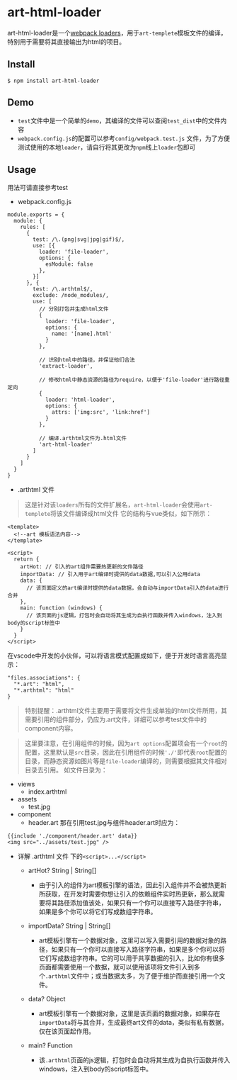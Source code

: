 # art-html-loader

art-html-loader是一个[webpack loaders](https://www.webpackjs.com/configuration/module/#rule-loaders)，用于``art-templete``模板文件的编译，特别用于需要将其直接输出为html的项目。

## Install
```
$ npm install art-html-loader
```

## Demo
- ``test``文件中是一个简单的``demo``，其编译的文件可以查阅``test_dist``中的文件内容
- ``webpack.config.js``的配置可以参考``config/webpack.test.js`` 文件，为了方便测试使用的本地``loader``，请自行将其更改为``npm``线上``loader``包即可

## Usage
用法可请直接参考test

- webpack.config.js
```
module.exports = {
  module: {
    rules: [
      {
        test: /\.(png|svg|jpg|gif)$/,
        use: [{
          loader: 'file-loader',
          options: {
            esModule: false
          },
        }]
      }, {
        test: /\.arthtml$/,
        exclude: /node_modules/,
        use: [
          // 分别打包并生成html文件
          {
            loader: 'file-loader',
            options: {
              name: '[name].html'
            }
          },

          // 识别html中的路径，并保证他们合法
          'extract-loader',

          // 修改html中静态资源的路径为require，以便于'file-loader'进行路径重定向
          {
            loader: 'html-loader',
            options: {
              attrs: ['img:src', 'link:href']
            }
          },

          // 编译.arthtml文件为.html文件
          'art-html-loader'
        ]
      }
    ]
  }
}

```

- .arthtml 文件
> 这是针对该``loaders``所有的文件扩展名，``art-html-loader``会使用``art-templete``将该文件编译成html文件
它的结构与vue类似，如下所示：
```
<template>
  <!--art 模板语法内容-->
</template>

<script>
  return {
    artHot: // 引入的art组件需要热更新的文件路径
    importData: // 引入用于art编译时提供的data数据,可以引入公用data
    data: {
      // 该页面定义的art编译时提供的data数据，会自动与importData引入的data进行合并
    },
    main: function (windows) {
      // 该页面的js逻辑，打包时会自动将其生成为自执行函数并传入windows，注入到body的script标签中
    }
  }
</script>
```

在vscode中开发的小伙伴，可以将语言模式配置成如下，便于开发时语言高亮显示：
```
"files.associations": {
  "*.art": "html",
  "*.arthtml": "html"
}
```

> 特别提醒：.arthtml文件主要用于需要将文件生成单独的html文件所用，其需要引用的组件部分，仍应为.art文件，详细可以参考test文件中的component内容。

> 这里要注意，在引用组件的时候，因为``art options``配置项会有一个``root``的配置，这里默认是``src``目录，因此在引用组件的时候``'./'``即代表``root``配置的目录，而静态资源如图片等是``file-loader``编译的，则需要根据其文件相对目录去引用。
如文件目录为：
- views
  - index.arthtml
- assets
  - test.jpg
- component
  - header.art
那在引用test.jpg与组件header.art时应为：
```
{{include './component/header.art' data}}
<img src="../assets/test.jpg" />
```

- 详解 .arthtml 文件 下的``<script>...</script>``

  - artHot? String | String[]
    - 由于引入的组件为art模板引擎的语法，因此引入组件并不会被热更新所获取，在开发时需要你想让引入的依赖组件实时热更新，那么就需要将其路径添加值该处，如果只有一个你可以直接写入路径字符串，如果是多个你可以将它们写成数组字符串。

  - importData? String | String[]
    - art模板引擎有一个数据对象，这里可以写入需要引用的数据对象的路径，如果只有一个你可以直接写入路径字符串，如果是多个你可以将它们写成数组字符串。它的可以用于共享数据的引入，比如你有很多页面都需要使用一个数据，就可以使用该项将文件引入到多个``.arthtml``文件中；或当数据太多，为了便于维护而直接引用一个文件。

  - data? Object
    - art模板引擎有一个数据对象，这里是该页面的数据对象，如果存在``importData``将与其合并，生成最终art文件的data，类似有私有数据，仅在该页面起作用。

  - main? Function
    - 该``.arthtml``页面的js逻辑，打包时会自动将其生成为自执行函数并传入windows，注入到body的script标签中。
